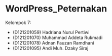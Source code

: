 # WordPress_Peternakan

Kelompok 7:
- (D121201059) Hadriana Nurul Pertiwi 
- (D121201070) Muhammad Addeta Rukmadi 
- (D121201078) Adnan Fauzan Ramdhani 
- (D121201095) Andi Muh. Dzaky Siraj 
